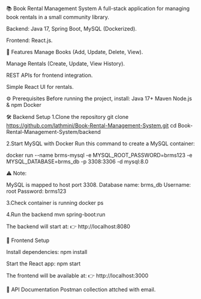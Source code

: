 📚 Book Rental Management System
A full-stack application for managing book rentals in a small community library.

Backend: Java 17, Spring Boot, MySQL (Dockerized).

Frontend: React.js.


🚀 Features
Manage Books (Add, Update, Delete, View).

Manage Rentals (Create, Update, View History).

REST APIs for frontend integration.

Simple React UI for rentals.


⚙️ Prerequisites
Before running the project, install:
Java 17+
Maven
Node.js & npm
Docker


🛠️ Backend Setup
1.Clone the repository
git clone https://github.com/lathmini/Book-Rental-Management-System.git cd Book-Rental-Management-System/backend

2.Start MySQL with Docker Run this command to create a MySQL container:

docker run --name brms-mysql
-e MYSQL_ROOT_PASSWORD=brms123
-e MYSQL_DATABASE=brms_db
-p 3308:3306
-d mysql:8.0

⚠️ Note:

MySQL is mapped to host port 3308.
Database name: brms_db
Username: root
Password: brms123

3.Check container is running
docker ps

4.Run the backend
mvn spring-boot:run

The backend will start at: 👉 http://localhost:8080

🎨 Frontend Setup

Install dependencies:
npm install

Start the React app:
npm start

The frontend will be available at: 👉 http://localhost:3000

📌 API Documentation
Postman collection attched with email.
